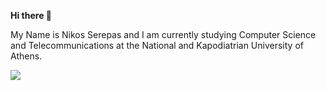 
**Hi there 👋**

My Name is Nikos Serepas and I am currently studying Computer Science and Telecommunications at the National and Kapodiatrian University of Athens.

![](https://komarev.com/ghpvc/?username=nikos19&color=blue)
